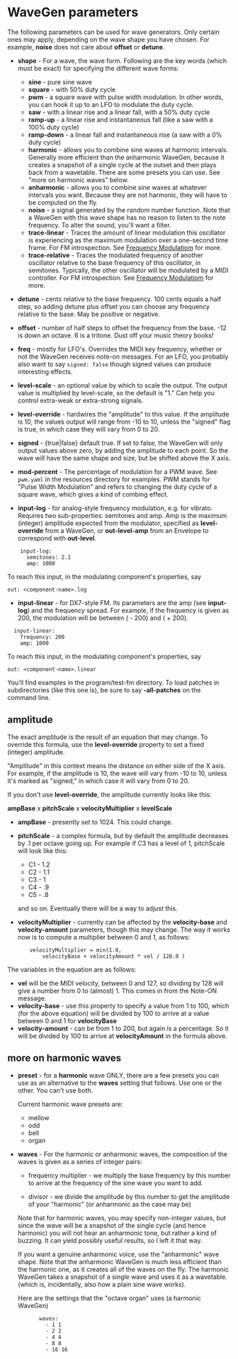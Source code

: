 
# WaveGen parameters

The following parameters can be used for wave generators. Only certain ones may apply, depending on the wave shape you have chosen. For example, **noise** does not care about **offset** or **detune**.

 - **shape** - For a wave, the wave form. Following are the key words (which must be exact) for specifying the different wave forms:
    - **sine** - pure sine wave
    - **square** - with 50% duty cycle
    - **pwm** - a square wave with pulse width modulation. In other words, you can hook it up to an LFO to modulate the duty cycle.  
    - **saw** - with a linear rise and a linear fall, with a 50% duty cycle
    - **ramp-up** - a linear rise and instantaneous fall (like a saw with a 100% duty cycle)
    - **ramp-down** - a linear fall and instantaneous rise (a saw with a 0% duty cycle)
    - **harmonic** - allows you to combine sine waves at harmonic intervals. Generally more efficient than the anharmonic WaveGen, because it creates a snapshot of a single cycle at the outset and then plays back from a wavetable. There are some presets you can use. See "more on harmonic waves" below.
    - **anharmonic** - allows you to combine sine waves at whatever intervals you want. Because they are not harmonic, they will have to be computed on the fly.
    - **noise** - a signal generated by the random number function. Note that a WaveGen with this wave shape has no reason to listen to the note frequency. To alter the sound, you'll want a filter.
    - **trace-linear** - Traces the amount of linear modulation this oscillator is experiencing as the maximum modulation over a one-second time frame. For FM introspection. See [Frequency Modulatiom](FrequencyModulation.md) for more. 
    - **trace-relative** - Traces the modulated frequency of another oscillator relative to the base frequency of this oscillator, in semitones. Typically, the other oscillator will be modulated by a MIDI controller. For FM introspection. See [Frequency Modulatiom](FrequencyModulation.md) for more. 
 
 - **detune** - cents relative to the base frequency. 100 cents equals a half step, so adding detune plus offset you can choose any frequency relative to the base. May be positive or negative.
 
 - **offset** - number of half steps to offset the frequency from the base. -12 is down an octave. 6 is a tritone. Dust off your music theory books! 
 
  - **freq** - mostly for LFO's. Overrides the MIDI key frequency, whether or not the WaveGen receives note-on messages. For an LFO, you probably also want to say `signed: false`  though signed values can produce interesting effects.
  
  - **level-scale** - an optional value by which to scale the output. The output value is multiplied by level-scale, so the default is "1."  Can help you control extra-weak or extra-strong signals. 
  
  - **level-override** - hardwires the "amplitude" to this value. If the amplitude is 10, the values output will range from -10 to 10, unless the "signed" flag is true, in which case they will vary from 0 to 20. 
  
  - **signed** - {true|false} default true. If set to false, the WaveGen will only output values above zero, by adding the amplitude to each point. So the wave will have the same shape and size, but be shifted above the X axis. 
    
  - **mod-percent** - The percentage of modulation for a PWM wave. See `pwm.yaml` in the resources directory for examples. PWM stands for "Pulse Width Modulation" and refers to changing the duty cycle of a square wave, which gives a kind of combing effect.
  
  - **input-log** - for analog-style frequency modulation, e.g. for vibrato. Requires two sub-properties: semitones and amp. Amp is the maximum (integer) amplitude expected from the modulator, specified as **level-override** from a WaveGen, or **out-level-amp** from an Envelope to correspond with **out-level**. 

```  
    input-log:
      semitones: 2.1
      amp: 1000
```
To reach this input, in the modulating component's properties, say 

    out: <component-name>.log
 
 - **input-linear** - for DX7-style FM. Its parameters are the amp (see **input-log**) and the frequency spread.  For example, if the frequency is given as 200, the modulation will be between (_<note-freq>_ - 200) and (_<note-freq>_ + 200).
 
```
  input-linear:
    frequency: 200
    amp: 1000
``` 
To reach this input, in the modulating component's properties, say 

    out: <component-name>.linear
 
You'll find examples in the program/test-fm directory. To load patches in subdirectories (like this one is), be sure to say **-all-patches** on the command line. 
  
## amplitude

The exact amplitude is the result of an equation that may change. To override this formula, use the **level-override** property to set a fixed (integer) amplitude.  

"Amplitude" in this context means the distance on either side of the X axis. For example, if the amplitude is 10, the wave will vary from -10 to 10, unless it's marked as "signed," in which case it will vary from 0 to 20. 

If you don't use **level-override**, the amplitude currently looks like this:

**ampBase** x **pitchScale** x **velocityMultiplier** x **levelScale**

 - **ampBase** - presently set to 1024. This could change.  
 - **pitchScale** - a complex formula, but by default the amplitude decreases by .1 per octave going up.  For example if C3 has a level of 1, pitchScale will look like this:
     - C1 - 1.2
     - C2 - 1.1
     - C3 - 1
     - C4 - .9
     - C5 - .8

    and so on.  Eventually there will be a way to adjust this.    
 - **velocityMultiplier** - currently can be affected by the **velocity-base** and **velocity-amount** parameters, though this may change. The way it works now is to compute a multiplier between 0 and 1, as follows:
 ```
        velocityMultiplier = min(1.0,
            velocityBase + velocityAmount * vel / 128.0 )            
 ```
The variables in the equation are as follows:
- **vel** will be the MIDI velocity, between 0 and 127, so dividing by 128 will give a number from 0 to (almost) 1. This comes in from the Note-ON message.
- **velocity-base** - use this property to specify a value from 1 to 100, which (for the above equation) will be divided by 100 to arrive at a value between 0 and 1 for **velocityBase**
- **velocity-amount** - can be from 1 to 200, but again is a percentage. So it will be divided by 100 to arrive at **velocityAmount** in the formula above.  
     
  
  
 ## more on harmonic waves 
    
  - **preset** - for a **harmonic** wave ONLY, there are a few presets you can use as an alternative to the **waves** setting that follows. Use one or the other. You can't use both.
  
    Current harmonic wave presets are: 
    - mellow
    - odd
    - bell
    - organ
  
  - **waves** - For the harmonic or anharmonic waves, the composition of the waves is given as a series of integer pairs: 
      - frequency multiplier - we multiply the base frequency by this number to arrive at the frequency of the sine wave you want to add. 
      
      - divisor - we divide the amplitude by this number to get the amplitude of your "harmonic" (or anharmonic as the case may be)

      Note that for harmonic waves, you may specify non-integer values, but since the wave will be a snapshot of the single cycle (and hence harmonic) you will not hear an anharmonic tone, but rather a kind of buzzing. It can yield possibly useful results, so I left it that way.
       
      If you want a genuine anharmonic voice, use the "anharmonic" wave shape. Note that the anharmonic WaveGen is much less efficient than the harmonic one, as it creates all of the waves on the fly. The harmonic WaveGen takes a snapshot of a single wave and uses it as a wavetable. (which is, incidentally, also how a plain sine wave works). 
      
    Here are the settings that the "octave organ" uses (a harmonic WaveGen)   
```
          waves:
            - 1 1
            - 2 2
            - 4 4
            - 8 8
            - 16 16
```



 